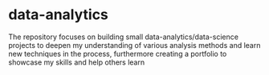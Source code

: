 # data-analytics
The repository focuses on building small data-analytics/data-science projects to deepen my understanding of various analysis methods and learn new techniques in the process, furthermore creating a portfolio to showcase my skills and help others learn
